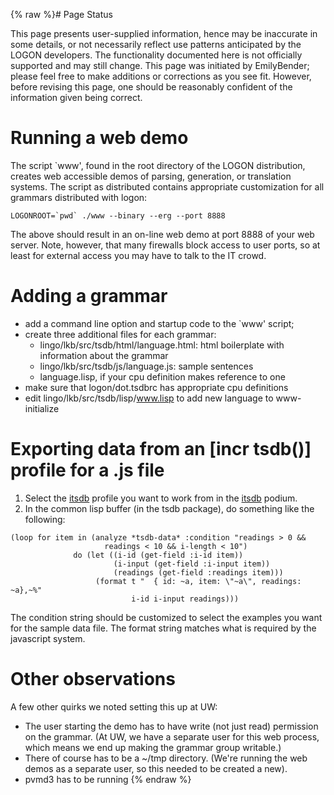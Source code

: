 {% raw %}# Page Status

This page presents user-supplied information, hence may be inaccurate in
some details, or not necessarily reflect use patterns anticipated by the
LOGON developers. The functionality documented here is not officially
supported and may still change. This page was initiated by
EmilyBender; please feel free to make additions or
corrections as you see fit. However, before revising this page, one
should be reasonably confident of the information given being correct.

# Running a web demo

The script \`www', found in the root directory of the LOGON
distribution, creates web accessible demos of parsing, generation, or
translation systems. The script as distributed contains appropriate
customization for all grammars distributed with logon:

    LOGONROOT=`pwd` ./www --binary --erg --port 8888

The above should result in an on-line web demo at port 8888 of your web
server. Note, however, that many firewalls block access to user ports,
so at least for external access you may have to talk to the IT crowd.

# Adding a grammar

- add a command line option and startup code to the \`www' script;
- create three additional files for each grammar:
  - lingo/lkb/src/tsdb/html/language.html: html boilerplate with
information about the grammar
  - lingo/lkb/src/tsdb/js/language.js: sample sentences
  - language.lisp, if your cpu definition makes reference to one
- make sure that logon/dot.tsdbrc has appropriate cpu definitions
- edit lingo/lkb/src/tsdb/lisp/www.lisp to add new language to
www-initialize

# Exporting data from an \[incr tsdb()\] profile for a .js file

1. Select the [itsdb](/itsdb) profile you want to work from in the
[itsdb](/itsdb) podium.
2. In the common lisp buffer (in the tsdb package), do something like
the following:

<!-- -->


    (loop for item in (analyze *tsdb-data* :condition "readings > 0 && 
                         readings < 10 && i-length < 10")
                  do (let ((i-id (get-field :i-id item))
                           (i-input (get-field :i-input item))
                           (readings (get-field :readings item)))
                       (format t "  { id: ~a, item: \"~a\", readings: ~a},~%" 
                               i-id i-input readings)))

The condition string should be customized to select the examples you
want for the sample data file. The format string matches what is
required by the javascript system.

# Other observations

A few other quirks we noted setting this up at UW:

- The user starting the demo has to have write (not just read)
permission on the grammar. (At UW, we have a separate user for this
web process, which means we end up making the grammar group
writable.)
- There of course has to be a \~/tmp directory. (We're running the web
demos as a separate user, so this needed to be created a new).
- pvmd3 has to be running
<update date omitted for speed>{% endraw %}